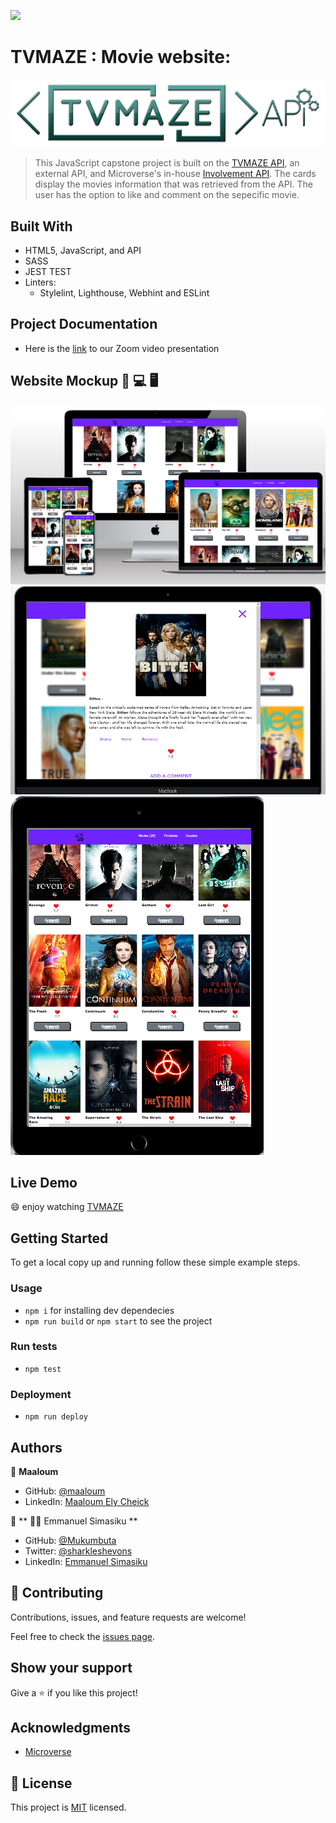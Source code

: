 ![](https://img.shields.io/badge/Microverse-blueviolet)

# TVMAZE : Movie website:
![TVMAZE-logo](./src/images/tvm_api.png)
> This JavaScript capstone project is built on the [TVMAZE API](https://www.tvmaze.com/api), an external API, and Microverse's in-house [Involvement API](https://www.notion.so/microverse/Involvement-API-869e60b5ad104603aa6db59e08150270). The cards display the movies information that was retrieved from the API. The user has the option to like and comment on the sepecific movie.


## Built With

- HTML5, JavaScript, and API
- SASS
- JEST TEST
- Linters:
  - Stylelint, Lighthouse, Webhint and ESLint

## Project Documentation

- Here is the [link]() to our Zoom video presentation
## Website Mockup 📱 💻 🖥️
![screenshot](./src/images/screen_shoot1.png)
![screenshot](./src/images/screen_shoot2.png)
![screenshot](./src/images/screen_shoot3.png)
## Live Demo

:smile: enjoy watching [TVMAZE](https://maaloum.github.io/into-film/dist/)

## Getting Started

To get a local copy up and running follow these simple example steps.

### Usage
- `npm i` for installing dev dependecies
- `npm run build` or `npm start` to see the project
### Run tests
- `npm test`
### Deployment
- `npm run deploy`

## Authors

👤 **Maaloum**

- GitHub: [@maaloum](https://github.com/maaloum)
- LinkedIn: [Maaloum Ely Cheick](https://www.linkedin.com/in/ely-cheikh-maaloum-075a79135/)

👤 **
👨‍💻
Emmanuel Simasiku **

- GitHub: [@Mukumbuta](https://github.com/Mukumbuta)
- Twitter: [@sharkleshevons](https://twitter.com/mukumbuta8)
- LinkedIn: [Emmanuel Simasiku](https://www.linkedin.com/in/mukumbuta)


## 🤝 Contributing

Contributions, issues, and feature requests are welcome!

Feel free to check the [issues page](../../issues/).

## Show your support

Give a ⭐️ if you like this project!

## Acknowledgments
- [Microverse](https://microverse.org)

## 📝 License

This project is [MIT](./MIT.md) licensed.
